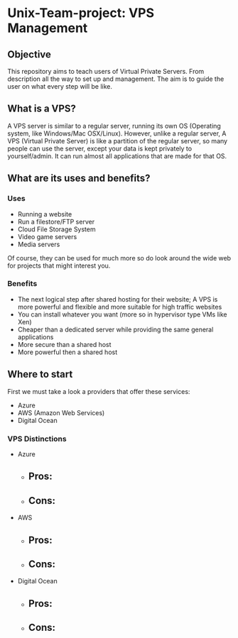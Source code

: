 # Unix-Team-project: VPS Management

## Objective

This repository aims to teach users of Virtual Private Servers. From description all the way to set up and management. The aim is to guide the user on what every step will be like.

## What is a VPS?

A VPS server is similar to a regular server, running its own OS (Operating system, like Windows/Mac OSX/Linux). However, unlike a regular server, A VPS (Virtual Private Server) is like a partition of the regular server, so many people can use the server, except your data is kept privately to yourself/admin. It can run almost all applications that are made for that OS. 

## What are its uses and benefits? 

### Uses 

- Running a website
- Run a filestore/FTP server
- Cloud File Storage System
- Video game servers
- Media servers

Of course, they can be used for much more so do look around the wide web for projects that might interest you.

### Benefits

- The next logical step after shared hosting for their website; A VPS is more powerful and flexible and more suitable for high traffic websites
- You can install whatever you want (more so in hypervisor type VMs like Xen)
- Cheaper than a dedicated server while providing the same general applications
- More secure than a shared host
- More powerful then a shared host

## Where to start

First we must take a look a providers that offer these services: 

- Azure
- AWS (Amazon Web Services)
- Digital Ocean

### VPS Distinctions

- Azure
  - Pros:
    -
  - Cons: 
    -
    
- AWS
  - Pros:
     -
  - Cons: 
     -

- Digital Ocean
  - Pros:
     -
  - Cons: 
     -
